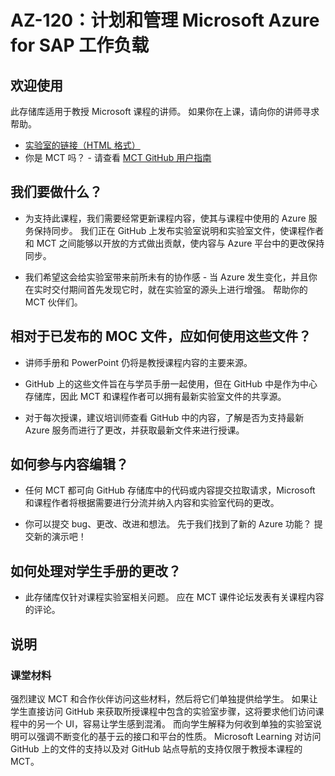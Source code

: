 # <a name="az-120-planning-and-administering-microsoft-azure-for-sap-workloads"></a>AZ-120：计划和管理 Microsoft Azure for SAP 工作负载

## <a name="welcome"></a>欢迎使用

此存储库适用于教授 Microsoft 课程的讲师。 如果你在上课，请向你的讲师寻求帮助。 

- [实验室的链接（HTML 格式）](https://microsoftlearning.github.io/AZ-120-Planning-and-Administering-Microsoft-Azure-for-SAP-Workloads)
- 你是 MCT 吗？ - 请查看 [MCT GitHub 用户指南](https://microsoftlearning.github.io/MCT-User-Guide/)


## <a name="what-are-we-doing"></a>我们要做什么？

- 为支持此课程，我们需要经常更新课程内容，使其与课程中使用的 Azure 服务保持同步。  我们正在 GitHub 上发布实验室说明和实验室文件，使课程作者和 MCT 之间能够以开放的方式做出贡献，使内容与 Azure 平台中的更改保持同步。

- 我们希望这会给实验室带来前所未有的协作感 - 当 Azure 发生变化，并且你在实时交付期间首先发现它时，就在实验室的源头上进行增强。  帮助你的 MCT 伙伴们。

## <a name="how-should-i-use-these-files-relative-to-the-released-moc-files"></a>相对于已发布的 MOC 文件，应如何使用这些文件？

- 讲师手册和 PowerPoint 仍将是教授课程内容的主要来源。

- GitHub 上的这些文件旨在与学员手册一起使用，但在 GitHub 中是作为中心存储库，因此 MCT 和课程作者可以拥有最新实验室文件的共享源。

- 对于每次授课，建议培训师查看 GitHub 中的内容，了解是否为支持最新 Azure 服务而进行了更改，并获取最新文件来进行授课。

## <a name="how-do-i-contribute"></a>如何参与内容编辑？

- 任何 MCT 都可向 GitHub 存储库中的代码或内容提交拉取请求，Microsoft 和课程作者将根据需要进行分流并纳入内容和实验室代码的更改。

- 你可以提交 bug、更改、改进和想法。  先于我们找到了新的 Azure 功能？  提交新的演示吧！

## <a name="what-about-changes-to-the-student-handbook"></a>如何处理对学生手册的更改？

- 此存储库仅针对课程实验室相关问题。 应在 MCT 课件论坛发表有关课程内容的评论。 

## <a name="notes"></a>说明

### <a name="classroom-materials"></a>课堂材料

强烈建议 MCT 和合作伙伴访问这些材料，然后将它们单独提供给学生。  如果让学生直接访问 GitHub 来获取所授课程中包含的实验室步骤，这将要求他们访问课程中的另一个 UI，容易让学生感到混淆。 而向学生解释为何收到单独的实验室说明可以强调不断变化的基于云的接口和平台的性质。 Microsoft Learning 对访问 GitHub 上的文件的支持以及对 GitHub 站点导航的支持仅限于教授本课程的 MCT。
